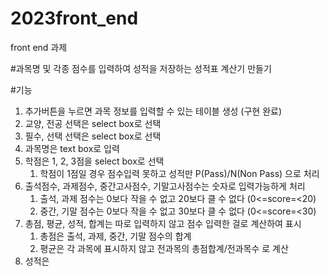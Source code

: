 # 2023front_end

front end 과제

#과목명 및 각종 점수를 입력하여 성적을 저장하는 성적표 계산기 만들기

#기능
1. 추가버튼을 누르면 과목 정보를 입력할 수 있는 테이블 생성 (구현 완료)
2. 교양, 전공 선택은 select box로 선택
3. 필수, 선택 선택은 select box로 선택
4. 과목명은 text box로 입력
5. 학점은 1, 2, 3점을 select box로 선택
   1) 학점이 1점일 경우 점수입력 못하고 성적만 P(Pass)/N(Non Pass) 으로 처리
7. 출석점수, 과제점수, 중간고사점수, 기말고사점수는 숫자로 입력가능하게 처리
   1) 출석, 과제 점수는 0보다 작을 수 없고 20보다 클 수 없다 (0<=score=<20)
   2) 중간, 기말 점수는 0보다 작을 수 없고 30보다 클 수 없다 (0<=score=<30)
8. 총점, 평균, 성적, 합계는 따로 입력하지 않고 점수 입력한 걸로 계산하여 표시
   1) 총점은 출석, 과제, 중간, 기말 점수의 합계
   2) 평균은 각 과목에 표시하지 않고 전과목의 총점합계/전과목수 로 계산
9. 성적은 
